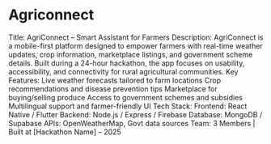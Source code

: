 # Agriconnect
 Title: AgriConnect – Smart Assistant for Farmers  Description: AgriConnect is a mobile-first platform designed to empower farmers with real-time weather updates, crop information, marketplace listings, and government scheme details. Built during a 24-hour hackathon, the app focuses on usability, accessibility, and connectivity for rural agricultural communities.  Key Features:  Live weather forecasts tailored to farm locations  Crop recommendations and disease prevention tips  Marketplace for buying/selling produce  Access to government schemes and subsidies  Multilingual support and farmer-friendly UI   Tech Stack:  Frontend: React Native / Flutter  Backend: Node.js / Express / Firebase  Database: MongoDB / Supabase  APIs: OpenWeatherMap, Govt data sources   Team: 3 Members | Built at [Hackathon Name] – 2025
